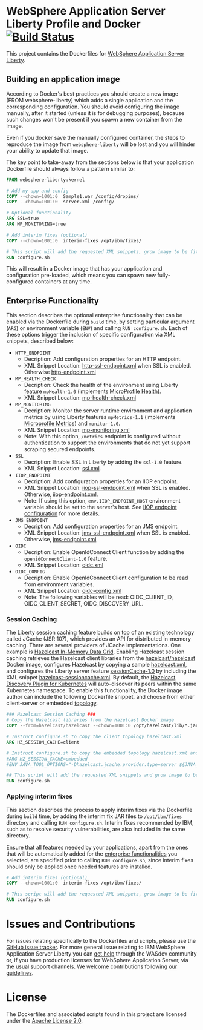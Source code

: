 # WebSphere Application Server Liberty Profile and Docker [![Build Status](https://travis-ci.org/WASdev/ci.docker.svg?branch=master)](https://travis-ci.org/WASdev/ci.docker)

This project contains the Dockerfiles for [WebSphere Application Server Liberty](https://hub.docker.com/_/websphere-liberty/).

## Building an application image

According to Docker's best practices you should create a new image (FROM websphere-liberty) which adds a single application and the corresponding configuration. You should avoid configuring the image manually, after it started (unless it is for debugging purposes), because such changes won't be present if you spawn a new container from the image.

Even if you docker save the manually configured container, the steps to reproduce the image from `websphere-liberty` will be lost and you will hinder your ability to update that image.

The key point to take-away from the sections below is that your application Dockerfile should always follow a pattern similar to:

```dockerfile
FROM websphere-liberty:kernel

# Add my app and config
COPY --chown=1001:0  Sample1.war /config/dropins/
COPY --chown=1001:0  server.xml /config/

# Optional functionality
ARG SSL=true
ARG MP_MONITORING=true

# Add interim fixes (optional)
COPY --chown=1001:0  interim-fixes /opt/ibm/fixes/

# This script will add the requested XML snippets, grow image to be fit-for-purpose and apply interim fixes
RUN configure.sh
```

This will result in a Docker image that has your application and configuration pre-loaded, which means you can spawn new fully-configured containers at any time.

## Enterprise Functionality

This section describes the optional enterprise functionality that can be enabled via the Dockerfile during `build` time, by setting particular argument (`ARG`) or environment variable (`ENV`) and calling `RUN configure.sh`.  Each of these options trigger the inclusion of specific configuration via XML snippets, described below:

* `HTTP_ENDPOINT`
  *  Decription: Add configuration properties for an HTTP endpoint.
  *  XML Snippet Location: [http-ssl-endpoint.xml](ga/latest/kernel/helpers/build/configuration_snippets/http-ssl-endpoint.xml) when SSL is enabled. Otherwise [http-endpoint.xml](ga/latest/kernel/helpers/build/configuration_snippets/http-endpoint.xml)
* `MP_HEALTH_CHECK`
  *  Decription: Check the health of the environment using Liberty feature `mpHealth-1.0` (implements [MicroProfile Health](https://microprofile.io/project/eclipse/microprofile-health)).
  *  XML Snippet Location: [mp-health-check.xml](ga/latest/kernel/helpers/build/configuration_snippets/mp-health-check.xml)
* `MP_MONITORING`
  *  Decription: Monitor the server runtime environment and application metrics by using Liberty features `mpMetrics-1.1` (implements [Microprofile Metrics](https://microprofile.io/project/eclipse/microprofile-metrics)) and `monitor-1.0`.
  *  XML Snippet Location: [mp-monitoring.xml](ga/latest/kernel/helpers/build/configuration_snippets/mp-monitoring.xml)
  *  Note: With this option, `/metrics` endpoint is configured without authentication to support the environments that do not yet support scraping secured endpoints.
* `SSL`
  *  Decription: Enable SSL in Liberty by adding the `ssl-1.0` feature.
  *  XML Snippet Location:  [ssl.xml](ga/latest/kernel/helpers/build/configuration_snippets/ssl.xml).
* `IIOP_ENDPOINT`
  *  Decription: Add configuration properties for an IIOP endpoint.
  *  XML Snippet Location: [iiop-ssl-endpoint.xml](ga/latest/kernel/helpers/build/configuration_snippets/iiop-ssl-endpoint.xml) when SSL is enabled. Otherwise, [iiop-endpoint.xml](ga/latest/kernel/helpers/build/configuration_snippets/iiop-endpoint.xml).
  *  Note: If using this option, `env.IIOP_ENDPOINT_HOST` environment variable should be set to the server's host. See [IIOP endpoint configuration](https://www.ibm.com/support/knowledgecenter/en/SSEQTP_liberty/com.ibm.websphere.liberty.autogen.base.doc/ae/rwlp_config_orb.html#iiopEndpoint) for more details.
* `JMS_ENDPOINT`
  *  Decription: Add configuration properties for an JMS endpoint.
  *  XML Snippet Location: [jms-ssl-endpoint.xml](ga/latest/kernel/helpers/build/configuration_snippets/jms-ssl-endpoint.xml) when SSL is enabled. Otherwise, [jms-endpoint.xml](ga/latest/kernel/helpers/build/configuration_snippets/jms-endpoint.xml)
* `OIDC`
  *  Decription: Enable OpenIdConnect Client function by adding the `openidConnectClient-1.0` feature.
  *  XML Snippet Location: [oidc.xml](ga/latest/kernel/helpers/build/configuration_snippets/oidc.xml)
* `OIDC_CONFIG`
  *  Decription: Enable OpenIdConnect Client configuration to be read from environment variables.  
  *  XML Snippet Location: [oidc-config.xml](ga/latest/kernel/helpers/build/configuration_snippets/oidc-config.xml)
  *  Note: The following variables will be read:  OIDC_CLIENT_ID, OIDC_CLIENT_SECRET, OIDC_DISCOVERY_URL.  


### Session Caching

The Liberty session caching feature builds on top of an existing technology called JCache (JSR 107), which provides an API for distributed in-memory caching. There are several providers of JCache implementations. One example is [Hazelcast In-Memory Data Grid](https://hazelcast.org/). Enabling Hazelcast session caching retrieves the Hazelcast client libraries from the [hazelcast/hazelcast](https://hub.docker.com/r/hazelcast/hazelcast/) Docker image, configures Hazelcast by copying a sample [hazelcast.xml](ga/latest/kernel/helpers/build/configuration_snippets/), and configures the Liberty server feature [sessionCache-1.0](https://www.ibm.com/support/knowledgecenter/en/SSEQTP_liberty/com.ibm.websphere.wlp.doc/ae/twlp_admin_session_persistence_jcache.html) by including the XML snippet [hazelcast-sessioncache.xml](ga/latest/kernel/helpers/build/configuration_snippets/hazelcast-sessioncache.xml). By default, the [Hazelcast Discovery Plugin for Kubernetes](https://github.com/hazelcast/hazelcast-kubernetes) will auto-discover its peers within the same Kubernetes namespace. To enable this functionality, the Docker image author can include the following Dockerfile snippet, and choose from either client-server or embedded [topology](https://docs.hazelcast.org/docs/latest-development/manual/html/Hazelcast_Overview/Hazelcast_Topology.html).

```dockerfile
### Hazelcast Session Caching ###
# Copy the Hazelcast libraries from the Hazelcast Docker image
COPY --from=hazelcast/hazelcast --chown=1001:0 /opt/hazelcast/lib/*.jar /opt/ibm/wlp/usr/shared/resources/hazelcast/

# Instruct configure.sh to copy the client topology hazelcast.xml
ARG HZ_SESSION_CACHE=client

# Instruct configure.sh to copy the embedded topology hazelcast.xml and set the required system property
#ARG HZ_SESSION_CACHE=embedded
#ENV JAVA_TOOL_OPTIONS="-Dhazelcast.jcache.provider.type=server ${JAVA_TOOL_OPTIONS}"

## This script will add the requested XML snippets and grow image to be fit-for-purpose
RUN configure.sh
```

### Applying interim fixes

This section describes the process to apply interim fixes via the Dockerfile during `build` time, by adding the interim fix JAR files to `/opt/ibm/fixes` directory and calling `RUN configure.sh`. Interim fixes recommended by IBM, such as to resolve security vulnerabilities, are also included in the same directory.

Ensure that all features needed by your applications, apart from the ones that will be automatically added for the [enterprise functionalities](#enterprise-functionality) you selected, are specified prior to calling `RUN configure.sh`, since interim fixes should only be applied once needed features are installed.

```dockerfile
# Add interim fixes (optional)
COPY --chown=1001:0  interim-fixes /opt/ibm/fixes/

# This script will add the requested XML snippets, grow image to be fit-for-purpose and apply interim fixes
RUN configure.sh
```

# Issues and Contributions

For issues relating specifically to the Dockerfiles and scripts, please use the [GitHub issue tracker](https://github.com/WASdev/ci.docker/issues). For more general issue relating to IBM WebSphere Application Server Liberty you can [get help](https://developer.ibm.com/wasdev/help/) through the WASdev community or, if you have production licenses for WebSphere Application Server, via the usual support channels. We welcome contributions following [our guidelines](https://github.com/WASdev/wasdev.github.io/blob/master/CONTRIBUTING.md).

# License

The Dockerfiles and associated scripts found in this project are licensed under the [Apache License 2.0](LICENSE).

